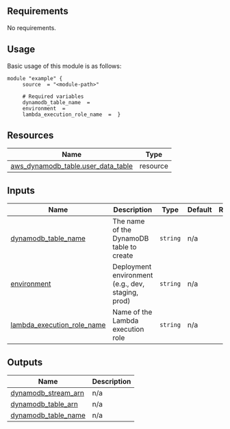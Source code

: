 <!-- BEGIN_AUTOMATED_TF_DOCS_BLOCK -->
## Requirements

No requirements.
## Usage
Basic usage of this module is as follows:
```hcl
module "example" {
	 source  = "<module-path>"

	 # Required variables
	 dynamodb_table_name  = 
	 environment  = 
	 lambda_execution_role_name  =  }
```
## Resources

| Name | Type |
|------|------|
| [aws_dynamodb_table.user_data_table](https://registry.terraform.io/providers/hashicorp/aws/latest/docs/resources/dynamodb_table) | resource |
## Inputs

| Name | Description | Type | Default | Required |
|------|-------------|------|---------|:--------:|
| <a name="input_dynamodb_table_name"></a> [dynamodb\_table\_name](#input\_dynamodb\_table\_name) | The name of the DynamoDB table to create | `string` | n/a | yes |
| <a name="input_environment"></a> [environment](#input\_environment) | Deployment environment (e.g., dev, staging, prod) | `string` | n/a | yes |
| <a name="input_lambda_execution_role_name"></a> [lambda\_execution\_role\_name](#input\_lambda\_execution\_role\_name) | Name of the Lambda execution role | `string` | n/a | yes |
## Outputs

| Name | Description |
|------|-------------|
| <a name="output_dynamodb_stream_arn"></a> [dynamodb\_stream\_arn](#output\_dynamodb\_stream\_arn) | n/a |
| <a name="output_dynamodb_table_arn"></a> [dynamodb\_table\_arn](#output\_dynamodb\_table\_arn) | n/a |
| <a name="output_dynamodb_table_name"></a> [dynamodb\_table\_name](#output\_dynamodb\_table\_name) | n/a |
<!-- END_AUTOMATED_TF_DOCS_BLOCK -->